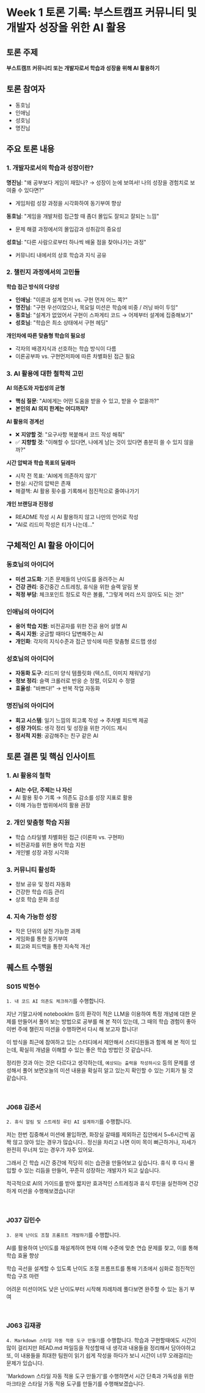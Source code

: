 # Week 1 토론 기록: 부스트캠프 커뮤니티 및 개발자 성장을 위한 AI 활용

## 토론 주제

**부스트캠프 커뮤니티 또는 개발자로서 학습과 성장을 위해 AI 활용하기**

## 토론 참여자

- 동호님
- 인애님
- 성호님
- 명진님

## 주요 토론 내용

### 1. 개발자로서의 학습과 성장이란?

**명진님**: "왜 공부보다 게임이 재밌나? → 성장이 눈에 보여서! 나의 성장을 경험치로 보여줄 수 있다면?"

- 게임처럼 성장 과정을 시각화하여 동기부여 향상

**동호님**: "게임을 개발처럼 접근할 때 좀더 몰입도 잘되고 잘되는 느낌"

- 문제 해결 과정에서의 몰입감과 성취감의 중요성

**성호님**: "다른 사람으로부터 하나씩 배울 점을 찾아나가는 과정"

- 커뮤니티 내에서의 상호 학습과 지식 공유

### 2. 챌린지 과정에서의 고민들

**학습 접근 방식의 다양성**

- **인애님**: "이론과 설계 먼저 vs. 구현 먼저 어느 쪽?"
- **명진님**: "구현 우선이었으나, 목요일 미션은 학습에 비중 / 러닝 바이 두잉"
- **동호님**: "설계가 없었어서 구현이 스파게티 코드 → 어제부터 설계에 집중해보기"
- **성호님**: "학습은 최소 상태에서 구현 헤딩"

**개인차에 따른 맞춤형 학습의 필요성**

- 각자의 배경지식과 선호하는 학습 방식이 다름
- 이론공부파 vs. 구현먼저파에 따른 차별화된 접근 필요

### 3. AI 활용에 대한 철학적 고민

**AI 의존도와 자립성의 균형**

- **핵심 질문**: "AI에게는 어떤 도움을 받을 수 있고, 받을 수 없을까?"
- **본인의 AI 의지 한계는 어디까지?**

**AI 활용의 경계선**

- ❌ **지양할 것**: "요구사항 복붙해서 코드 작성 해줘"
- ✅ **지향할 것**: "이해할 수 있다면, 나에게 남는 것이 있다면 충분히 쓸 수 있지 않을까?"

**시간 압박과 학습 목표의 딜레마**

- 시작 전 목표: 'AI에게 의존하지 않기'
- 현실: 시간의 압박은 존재
- 해결책: AI 활용 횟수를 기록해서 점진적으로 줄여나가기

**개인 브랜딩과 진정성**

- README 작성 시 AI 활용하지 않고 나만의 언어로 작성
- "AI로 리드미 작성은 티가 나는데..."

## 구체적인 AI 활용 아이디어

### 동호님의 아이디어

- **미션 고도화**: 기존 문제들의 난이도를 올려주는 AI
- **건강 관리**: 중간중간 스트레칭, 휴식을 위한 슬랙 알림 봇
- **적정 부담**: 체크포인트 정도로 작은 볼륨, "그렇게 머리 쓰지 않아도 되는 것!"

### 인애님의 아이디어

- **용어 학습 지원**: 비전공자를 위한 전공 용어 설명 AI
- **즉시 지원**: 궁금할 때마다 답변해주는 AI
- **개인화**: 각자의 지식수준과 접근 방식에 따른 맞춤형 로드맵 생성

### 성호님의 아이디어

- **자동화 도구**: 리드미 양식 템플릿화 (텍스트, 이미지 채워넣기)
- **정보 정리**: 슬랙 크롤러로 반응 순 정렬, 이모지 수 정렬
- **효율성**: "바쁘다!" → 반복 작업 자동화

### 명진님의 아이디어

- **회고 시스템**: 일기 느낌의 회고록 작성 → 주차별 피드백 제공
- **성장 가이드**: 생각 정리 및 성장을 위한 가이드 제시
- **정서적 지원**: 공감해주는 친구 같은 AI

## 토론 결론 및 핵심 인사이트

### 1. AI 활용의 철학

- **AI는 수단, 주체는 나 자신**
- AI 활용 횟수 기록 → 의존도 감소를 성장 지표로 활용
- 이해 가능한 범위에서의 활용 권장

### 2. 개인 맞춤형 학습 지원

- 학습 스타일별 차별화된 접근 (이론파 vs. 구현파)
- 비전공자를 위한 용어 학습 지원
- 개인별 성장 과정 시각화

### 3. 커뮤니티 활성화

- 정보 공유 및 정리 자동화
- 건강한 학습 리듬 관리
- 상호 학습 문화 조성

### 4. 지속 가능한 성장

- 작은 단위의 실천 가능한 과제
- 게임화를 통한 동기부여
- 회고와 피드백을 통한 지속적 개선



## 퀘스트 수행원
### S015 박현수
`1. 내 코드 AI 의존도 체크하기`를 수행합니다.  

지난 기말고사에 notebooklm 등의 환각이 적은 LLM을 이용하여 특정 개념에 대한 문제를 만들어서 풀어 보는 방법으로 공부를 해 본 적이 있는데, 그 때의 학습 경험이 좋아 이번 주에 챌린지 미션을 수행하면서 다시 해 보고자 합니다!

이 방식을 최근에 참여하고 있는 스터디에서 제안해서 스터디원들과 함께 해 본 적이 있는데, 확실히 개념을 이해할 수 있는 좋은 학습 방법인 것 같습니다.

정리한 것과 아는 것은 다르다고 생각하는데, `예상되는 출력을 작성하시오` 등의 문제를 생성해서 풀어 보면오늘의 미션 내용을 확실히 알고 있는지 확인할 수 있는 기회가 될 것 같습니다.

<br />

### J068 김준서
`2. 휴식 알림 및 스트레칭 루틴 AI 설계하기`를 수행합니다.

저는 한번 집중해서 미션에 몰입하면, 화장실 갈때를 제외하곤 집안에서 5~6시간씩 꼼짝 않고 앉아 있는 경우가 많습니다.. 정신을 차리고 나면 이미 목이 뻐근하거나, 자세가 완전히 무너져 있는 경우가 자주 있어요.

그래서 긴 학습 시간 중간에 적당히 쉬는 습관을 만들어보고 싶습니다. 휴식 후 다시 몰입할 수 있는 리듬을 만들어, 꾸준히 성장하는 개발자가 되고 싶습니다.

적극적으로 AI의 가이드를 받아 짧지만 효과적인 스트레칭과 휴식 루틴을 실천하며 건강하게 미션을 수행해보겠습니다!

<br />


### J037 김민수
`3. 문제 난이도 조절 프롬프트 개발하기`를 수행합니다.

AI를 활용하여 난이도를 재설계하여 현재 이해 수준에 맞춘 연습 문제를 찾고, 이를 통해 학습 효율 향상

학습 곡선을 설계할 수 있도록 난이도 조절 프롬프트를 통해 기초에서 심화로 점진적인 학습 구조 마련

어려운 미션이어도 낮은 난이도부터 시작해 차례차례 풀다보면 완주할 수 있는 동기 부여

<br />


### J063 김재광
`4. Markdown 스타일 자동 적용 도구 만들기`를 수행합니다.
학습과 구현할때에도 시간이 많이 걸리지만 READ.md 파일등을 작성할때 내 생각과 내용들을 정리해서 담아야하고 또, 이 내용들을 최대한 팀원이 읽기 쉽게 작성을 하다가 보니 시간이 너무 오래걸리는 문제가 있습니다.

'Markdown 스타일 자동 적용 도구 만들기'를 수행하면서 시간 단축과 가독성을 위한 마크타운 스타일 가동 적용 도구를 만들기를 수행해보겠습니다.


